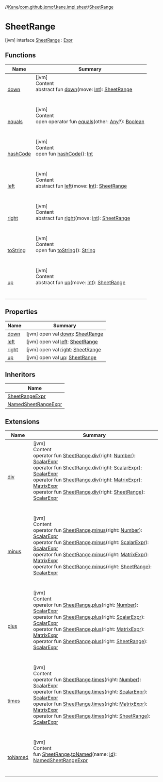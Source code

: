 //[Kane](../../index.md)/[com.github.jomof.kane.impl.sheet](../index.md)/[SheetRange](index.md)



# SheetRange  
 [jvm] interface [SheetRange](index.md) : [Expr](../../com.github.jomof.kane/-expr/index.md)   


## Functions  
  
|  Name|  Summary| 
|---|---|
| <a name="com.github.jomof.kane.impl.sheet/SheetRange/down/#kotlin.Int/PointingToDeclaration/"></a>[down](down.md)| <a name="com.github.jomof.kane.impl.sheet/SheetRange/down/#kotlin.Int/PointingToDeclaration/"></a>[jvm]  <br>Content  <br>abstract fun [down](down.md)(move: [Int](https://kotlinlang.org/api/latest/jvm/stdlib/kotlin/-int/index.html)): [SheetRange](index.md)  <br><br><br>
| <a name="kotlin/Any/equals/#kotlin.Any?/PointingToDeclaration/"></a>[equals](../../com.github.jomof.kane.impl.types/-double-algebraic-type/index.md#%5Bkotlin%2FAny%2Fequals%2F%23kotlin.Any%3F%2FPointingToDeclaration%2F%5D%2FFunctions%2F-533753023)| <a name="kotlin/Any/equals/#kotlin.Any?/PointingToDeclaration/"></a>[jvm]  <br>Content  <br>open operator fun [equals](../../com.github.jomof.kane.impl.types/-double-algebraic-type/index.md#%5Bkotlin%2FAny%2Fequals%2F%23kotlin.Any%3F%2FPointingToDeclaration%2F%5D%2FFunctions%2F-533753023)(other: [Any](https://kotlinlang.org/api/latest/jvm/stdlib/kotlin/-any/index.html)?): [Boolean](https://kotlinlang.org/api/latest/jvm/stdlib/kotlin/-boolean/index.html)  <br><br><br>
| <a name="kotlin/Any/hashCode/#/PointingToDeclaration/"></a>[hashCode](../../com.github.jomof.kane.impl.types/-double-algebraic-type/index.md#%5Bkotlin%2FAny%2FhashCode%2F%23%2FPointingToDeclaration%2F%5D%2FFunctions%2F-533753023)| <a name="kotlin/Any/hashCode/#/PointingToDeclaration/"></a>[jvm]  <br>Content  <br>open fun [hashCode](../../com.github.jomof.kane.impl.types/-double-algebraic-type/index.md#%5Bkotlin%2FAny%2FhashCode%2F%23%2FPointingToDeclaration%2F%5D%2FFunctions%2F-533753023)(): [Int](https://kotlinlang.org/api/latest/jvm/stdlib/kotlin/-int/index.html)  <br><br><br>
| <a name="com.github.jomof.kane.impl.sheet/SheetRange/left/#kotlin.Int/PointingToDeclaration/"></a>[left](left.md)| <a name="com.github.jomof.kane.impl.sheet/SheetRange/left/#kotlin.Int/PointingToDeclaration/"></a>[jvm]  <br>Content  <br>abstract fun [left](left.md)(move: [Int](https://kotlinlang.org/api/latest/jvm/stdlib/kotlin/-int/index.html)): [SheetRange](index.md)  <br><br><br>
| <a name="com.github.jomof.kane.impl.sheet/SheetRange/right/#kotlin.Int/PointingToDeclaration/"></a>[right](right.md)| <a name="com.github.jomof.kane.impl.sheet/SheetRange/right/#kotlin.Int/PointingToDeclaration/"></a>[jvm]  <br>Content  <br>abstract fun [right](right.md)(move: [Int](https://kotlinlang.org/api/latest/jvm/stdlib/kotlin/-int/index.html)): [SheetRange](index.md)  <br><br><br>
| <a name="kotlin/Any/toString/#/PointingToDeclaration/"></a>[toString](../../com.github.jomof.kane.impl.types/-object-kane-type/-companion/index.md#%5Bkotlin%2FAny%2FtoString%2F%23%2FPointingToDeclaration%2F%5D%2FFunctions%2F-533753023)| <a name="kotlin/Any/toString/#/PointingToDeclaration/"></a>[jvm]  <br>Content  <br>open fun [toString](../../com.github.jomof.kane.impl.types/-object-kane-type/-companion/index.md#%5Bkotlin%2FAny%2FtoString%2F%23%2FPointingToDeclaration%2F%5D%2FFunctions%2F-533753023)(): [String](https://kotlinlang.org/api/latest/jvm/stdlib/kotlin/-string/index.html)  <br><br><br>
| <a name="com.github.jomof.kane.impl.sheet/SheetRange/up/#kotlin.Int/PointingToDeclaration/"></a>[up](up.md)| <a name="com.github.jomof.kane.impl.sheet/SheetRange/up/#kotlin.Int/PointingToDeclaration/"></a>[jvm]  <br>Content  <br>abstract fun [up](up.md)(move: [Int](https://kotlinlang.org/api/latest/jvm/stdlib/kotlin/-int/index.html)): [SheetRange](index.md)  <br><br><br>


## Properties  
  
|  Name|  Summary| 
|---|---|
| <a name="com.github.jomof.kane.impl.sheet/SheetRange/down/#/PointingToDeclaration/"></a>[down](down.md)| <a name="com.github.jomof.kane.impl.sheet/SheetRange/down/#/PointingToDeclaration/"></a> [jvm] open val [down](down.md): [SheetRange](index.md)   <br>
| <a name="com.github.jomof.kane.impl.sheet/SheetRange/left/#/PointingToDeclaration/"></a>[left](left.md)| <a name="com.github.jomof.kane.impl.sheet/SheetRange/left/#/PointingToDeclaration/"></a> [jvm] open val [left](left.md): [SheetRange](index.md)   <br>
| <a name="com.github.jomof.kane.impl.sheet/SheetRange/right/#/PointingToDeclaration/"></a>[right](right.md)| <a name="com.github.jomof.kane.impl.sheet/SheetRange/right/#/PointingToDeclaration/"></a> [jvm] open val [right](right.md): [SheetRange](index.md)   <br>
| <a name="com.github.jomof.kane.impl.sheet/SheetRange/up/#/PointingToDeclaration/"></a>[up](up.md)| <a name="com.github.jomof.kane.impl.sheet/SheetRange/up/#/PointingToDeclaration/"></a> [jvm] open val [up](up.md): [SheetRange](index.md)   <br>


## Inheritors  
  
|  Name| 
|---|
| <a name="com.github.jomof.kane.impl.sheet/SheetRangeExpr///PointingToDeclaration/"></a>[SheetRangeExpr](../-sheet-range-expr/index.md)
| <a name="com.github.jomof.kane.impl.sheet/NamedSheetRangeExpr///PointingToDeclaration/"></a>[NamedSheetRangeExpr](../-named-sheet-range-expr/index.md)


## Extensions  
  
|  Name|  Summary| 
|---|---|
| <a name="com.github.jomof.kane//div/com.github.jomof.kane.impl.sheet.SheetRange#kotlin.Number/PointingToDeclaration/"></a>[div](../../com.github.jomof.kane/div.md)| <a name="com.github.jomof.kane//div/com.github.jomof.kane.impl.sheet.SheetRange#kotlin.Number/PointingToDeclaration/"></a>[jvm]  <br>Content  <br>operator fun [SheetRange](index.md).[div](../../com.github.jomof.kane/div.md)(right: [Number](https://kotlinlang.org/api/latest/jvm/stdlib/kotlin/-number/index.html)): [ScalarExpr](../../com.github.jomof.kane/-scalar-expr/index.md)  <br>operator fun [SheetRange](index.md).[div](../../com.github.jomof.kane/div.md)(right: [ScalarExpr](../../com.github.jomof.kane/-scalar-expr/index.md)): [ScalarExpr](../../com.github.jomof.kane/-scalar-expr/index.md)  <br>operator fun [SheetRange](index.md).[div](../../com.github.jomof.kane/div.md)(right: [MatrixExpr](../../com.github.jomof.kane/-matrix-expr/index.md)): [MatrixExpr](../../com.github.jomof.kane/-matrix-expr/index.md)  <br>operator fun [SheetRange](index.md).[div](../../com.github.jomof.kane/div.md)(right: [SheetRange](index.md)): [ScalarExpr](../../com.github.jomof.kane/-scalar-expr/index.md)  <br><br><br>
| <a name="com.github.jomof.kane//minus/com.github.jomof.kane.impl.sheet.SheetRange#kotlin.Number/PointingToDeclaration/"></a>[minus](../../com.github.jomof.kane/minus.md)| <a name="com.github.jomof.kane//minus/com.github.jomof.kane.impl.sheet.SheetRange#kotlin.Number/PointingToDeclaration/"></a>[jvm]  <br>Content  <br>operator fun [SheetRange](index.md).[minus](../../com.github.jomof.kane/minus.md)(right: [Number](https://kotlinlang.org/api/latest/jvm/stdlib/kotlin/-number/index.html)): [ScalarExpr](../../com.github.jomof.kane/-scalar-expr/index.md)  <br>operator fun [SheetRange](index.md).[minus](../../com.github.jomof.kane/minus.md)(right: [ScalarExpr](../../com.github.jomof.kane/-scalar-expr/index.md)): [ScalarExpr](../../com.github.jomof.kane/-scalar-expr/index.md)  <br>operator fun [SheetRange](index.md).[minus](../../com.github.jomof.kane/minus.md)(right: [MatrixExpr](../../com.github.jomof.kane/-matrix-expr/index.md)): [MatrixExpr](../../com.github.jomof.kane/-matrix-expr/index.md)  <br>operator fun [SheetRange](index.md).[minus](../../com.github.jomof.kane/minus.md)(right: [SheetRange](index.md)): [ScalarExpr](../../com.github.jomof.kane/-scalar-expr/index.md)  <br><br><br>
| <a name="com.github.jomof.kane//plus/com.github.jomof.kane.impl.sheet.SheetRange#kotlin.Number/PointingToDeclaration/"></a>[plus](../../com.github.jomof.kane/plus.md)| <a name="com.github.jomof.kane//plus/com.github.jomof.kane.impl.sheet.SheetRange#kotlin.Number/PointingToDeclaration/"></a>[jvm]  <br>Content  <br>operator fun [SheetRange](index.md).[plus](../../com.github.jomof.kane/plus.md)(right: [Number](https://kotlinlang.org/api/latest/jvm/stdlib/kotlin/-number/index.html)): [ScalarExpr](../../com.github.jomof.kane/-scalar-expr/index.md)  <br>operator fun [SheetRange](index.md).[plus](../../com.github.jomof.kane/plus.md)(right: [ScalarExpr](../../com.github.jomof.kane/-scalar-expr/index.md)): [ScalarExpr](../../com.github.jomof.kane/-scalar-expr/index.md)  <br>operator fun [SheetRange](index.md).[plus](../../com.github.jomof.kane/plus.md)(right: [MatrixExpr](../../com.github.jomof.kane/-matrix-expr/index.md)): [MatrixExpr](../../com.github.jomof.kane/-matrix-expr/index.md)  <br>operator fun [SheetRange](index.md).[plus](../../com.github.jomof.kane/plus.md)(right: [SheetRange](index.md)): [ScalarExpr](../../com.github.jomof.kane/-scalar-expr/index.md)  <br><br><br>
| <a name="com.github.jomof.kane//times/com.github.jomof.kane.impl.sheet.SheetRange#kotlin.Number/PointingToDeclaration/"></a>[times](../../com.github.jomof.kane/times.md)| <a name="com.github.jomof.kane//times/com.github.jomof.kane.impl.sheet.SheetRange#kotlin.Number/PointingToDeclaration/"></a>[jvm]  <br>Content  <br>operator fun [SheetRange](index.md).[times](../../com.github.jomof.kane/times.md)(right: [Number](https://kotlinlang.org/api/latest/jvm/stdlib/kotlin/-number/index.html)): [ScalarExpr](../../com.github.jomof.kane/-scalar-expr/index.md)  <br>operator fun [SheetRange](index.md).[times](../../com.github.jomof.kane/times.md)(right: [ScalarExpr](../../com.github.jomof.kane/-scalar-expr/index.md)): [ScalarExpr](../../com.github.jomof.kane/-scalar-expr/index.md)  <br>operator fun [SheetRange](index.md).[times](../../com.github.jomof.kane/times.md)(right: [MatrixExpr](../../com.github.jomof.kane/-matrix-expr/index.md)): [MatrixExpr](../../com.github.jomof.kane/-matrix-expr/index.md)  <br>operator fun [SheetRange](index.md).[times](../../com.github.jomof.kane/times.md)(right: [SheetRange](index.md)): [ScalarExpr](../../com.github.jomof.kane/-scalar-expr/index.md)  <br><br><br>
| <a name="com.github.jomof.kane.impl//toNamed/com.github.jomof.kane.impl.sheet.SheetRange#kotlin.Any/PointingToDeclaration/"></a>[toNamed](../../com.github.jomof.kane.impl/to-named.md)| <a name="com.github.jomof.kane.impl//toNamed/com.github.jomof.kane.impl.sheet.SheetRange#kotlin.Any/PointingToDeclaration/"></a>[jvm]  <br>Content  <br>fun [SheetRange](index.md).[toNamed](../../com.github.jomof.kane.impl/to-named.md)(name: [Id](../../com.github.jomof.kane.impl/index.md#%5Bcom.github.jomof.kane.impl%2FId%2F%2F%2FPointingToDeclaration%2F%5D%2FClasslikes%2F-533753023)): [NamedSheetRangeExpr](../-named-sheet-range-expr/index.md)  <br><br><br>

